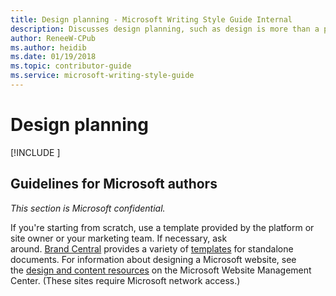 ```yaml
---
title: Design planning - Microsoft Writing Style Guide Internal
description: Discusses design planning, such as design is more than a pretty face because it provides a familiar environment for content.
author: ReneeW-CPub
ms.author: heidib
ms.date: 01/19/2018
ms.topic: contributor-guide
ms.service: microsoft-writing-style-guide
---
```


# Design planning

[!INCLUDE [<Design planning>](<~/../includes/design-planning.md>)]

## Guidelines for Microsoft authors

*This section is Microsoft confidential.*

If you're starting from scratch, use a template provided by the platform or site owner or your marketing team. If necessary, ask around. [Brand Central](https://microsoft.sharepoint.com/teams/BrandCentral/) provides a variety of [templates](https://microsoft.sharepoint.com/teams/BrandCentral/Search/Pages/BCTemplatesResults.aspx?k=microsoft) for standalone documents. For information about designing a Microsoft website, see the [design and content resources](https://wmc.azurewebsites.net/resource-library/?refine=Design%20and%20content) on the Microsoft Website Management Center. (These sites require Microsoft network access.)
